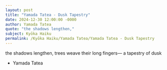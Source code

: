 ```yaml
---
layout: post
title: "Yamada Tatea - Dusk Tapestry"
date: 2024-12-30 12:00:00 -0000
author: Yamada Tatea
quote: "the shadows lengthen,"
subject: Kyōka Haiku
permalink: /Kyōka Haiku/Yamada Tatea/Yamada Tatea - Dusk Tapestry
---
```


the shadows lengthen,
trees weave their long fingers—
a tapestry of dusk

- Yamada Tatea
